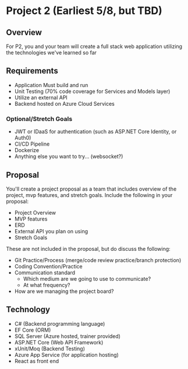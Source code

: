 # Project 2 (Earliest 5/8, but TBD)

## Overview
For P2, you and your team will create a full stack web application utilizing the technologies we've learned so far

## Requirements
- Application Must build and run
- Unit Testing (70% code coverage for Services and Models layer)
- Utilize an external API
- Backend hosted on Azure Cloud Services

### Optional/Stretch Goals
- JWT or IDaaS for authentication (such as ASP.NET Core Identity, or Auth0)
- CI/CD Pipeline 
- Dockerize 
- Anything else you want to try... (websocket?)

## Proposal
You'll create a project proposal as a team that includes overview of the project, mvp features, and stretch goals. Include the following in your proposal:
- Project Overview
- MVP features
- ERD
- External API you plan on using
- Stretch Goals

These are not included in the proposal, but do discuss the following:
- Git Practice/Process (merge/code review practice/branch protection)
- Coding Convention/Practice
- Communication standard
	- Which medium are we going to use to communicate?
	- At what frequency?
- How are we managing the project board?

## Technology
- C# (Backend programming language)
- EF Core (ORM)
- SQL Server (Azure hosted, trainer provided)
- ASP.NET Core (Web API Framework)
- xUnit/Moq (Backend Testing)
- Azure App Service (for application hosting)
- React as front end